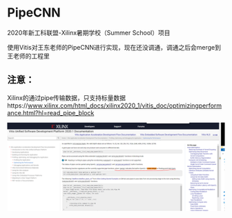 # PipeCNN
2020年新工科联盟-Xilinx暑期学校（Summer School）项目

使用Vitis对王东老师的PipeCNN进行实现，现在还没调通，调通之后会merge到王老师的工程里



## 注意：

Xilinx的通过pipe传输数据，只支持标量数据https://www.xilinx.com/html_docs/xilinx2020_1/vitis_doc/optimizingperformance.html?hl=read_pipe_block

![](./images/pipe.PNG)
